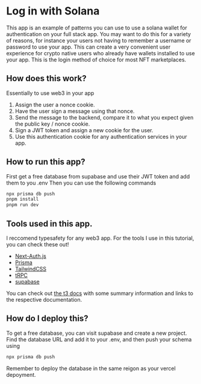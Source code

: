 # Log in with Solana

This app is an example of patterns you can use to use a solana wallet for authentication on your full stack app. You may want to do this for a variety of reasons, for instance your users not having to remember a username or password to use your app.
This can create a very convenient user experience for crypto native users who already have wallets installed to use your app.
This is the login method of choice for most NFT marketplaces.

## How does this work?

Essentially to use web3 in your app

1. Assign the user a nonce cookie.
2. Have the user sign a message using that nonce.
3. Send the message to the backend, compare it to what you expect given the public key / nonce cookie.
4. Sign a JWT token and assign a new cookie for the user.
5. Use this authentication cookie for any authentication services in your app.

## How to run this app?

First get a free database from supabase and use their JWT token and add them to you .env
Then you can use the following commands

```sh
npx prisma db push
pnpm install
pnpm run dev
```

## Tools used in this app.

I reccomend typesafety for any web3 app. For the tools I use in this tutorial, you can check these out!

- [Next-Auth.js](https://next-auth.js.org)
- [Prisma](https://prisma.io)
- [TailwindCSS](https://tailwindcss.com)
- [tRPC](https://trpc.io)
- [supabase](https://supabase.com/)

You can check out [the t3 docs](https://create.t3.gg) with some summary information and links to the respective documentation.

## How do I deploy this?

To get a free database, you can visit supabase and create a new project.
Find the database URL and add it to your .env, and then push your schema using

```sh
npx prisma db push
```

Remember to deploy the database in the same reigon as your vercel depoyment.

